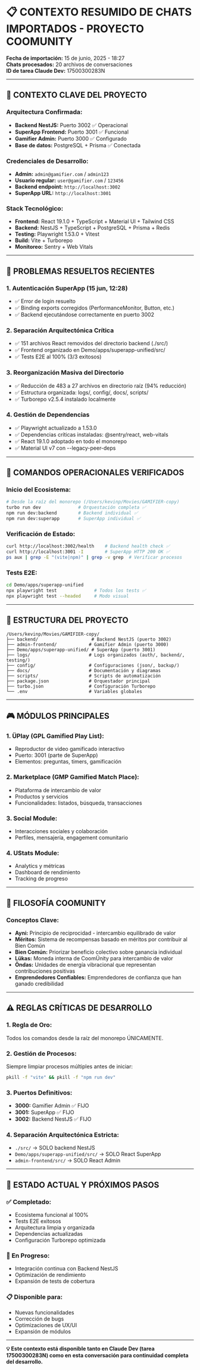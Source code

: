 # 📋 CONTEXTO RESUMIDO DE CHATS IMPORTADOS - PROYECTO COOMUNITY

**Fecha de importación:** 15 de junio, 2025 - 18:27  
**Chats procesados:** 20 archivos de conversaciones  
**ID de tarea Claude Dev:** 17500300283N

---

## 🎯 **CONTEXTO CLAVE DEL PROYECTO**

### **Arquitectura Confirmada:**
- **Backend NestJS:** Puerto 3002 ✅ Operacional
- **SuperApp Frontend:** Puerto 3001 ✅ Funcional  
- **Gamifier Admin:** Puerto 3000 ✅ Configurado
- **Base de datos:** PostgreSQL + Prisma ✅ Conectada

### **Credenciales de Desarrollo:**
- **Admin:** `admin@gamifier.com` / `admin123`
- **Usuario regular:** `user@gamifier.com` / `123456`
- **Backend endpoint:** `http://localhost:3002`
- **SuperApp URL:** `http://localhost:3001`

### **Stack Tecnológico:**
- **Frontend:** React 19.1.0 + TypeScript + Material UI + Tailwind CSS
- **Backend:** NestJS + TypeScript + PostgreSQL + Prisma + Redis
- **Testing:** Playwright 1.53.0 + Vitest
- **Build:** Vite + Turborepo
- **Monitoreo:** Sentry + Web Vitals

---

## 🚨 **PROBLEMAS RESUELTOS RECIENTES**

### **1. Autenticación SuperApp (15 jun, 12:28)**
- ✅ Error de login resuelto
- ✅ Binding exports corregidos (PerformanceMonitor, Button, etc.)
- ✅ Backend ejecutándose correctamente en puerto 3002

### **2. Separación Arquitectónica Crítica**
- ✅ 151 archivos React removidos del directorio backend (./src/)
- ✅ Frontend organizado en Demo/apps/superapp-unified/src/
- ✅ Tests E2E al 100% (3/3 exitosos)

### **3. Reorganización Masiva del Directorio**
- ✅ Reducción de 483 a 27 archivos en directorio raíz (94% reducción)
- ✅ Estructura organizada: logs/, config/, docs/, scripts/
- ✅ Turborepo v2.5.4 instalado localmente

### **4. Gestión de Dependencias**
- ✅ Playwright actualizado a 1.53.0
- ✅ Dependencias críticas instaladas: @sentry/react, web-vitals
- ✅ React 19.1.0 adoptado en todo el monorepo
- ✅ Material UI v7 con --legacy-peer-deps

---

## 🔧 **COMANDOS OPERACIONALES VERIFICADOS**

### **Inicio del Ecosistema:**
```bash
# Desde la raíz del monorepo (/Users/kevinp/Movies/GAMIFIER-copy)
turbo run dev              # Orquestación completa ✅
npm run dev:backend        # Backend individual ✅
npm run dev:superapp       # SuperApp individual ✅
```

### **Verificación de Estado:**
```bash
curl http://localhost:3002/health    # Backend health check ✅
curl http://localhost:3001 -I        # SuperApp HTTP 200 OK ✅
ps aux | grep -E "(vite|npm)" | grep -v grep  # Verificar procesos
```

### **Tests E2E:**
```bash
cd Demo/apps/superapp-unified
npx playwright test              # Todos los tests ✅
npx playwright test --headed     # Modo visual
```

---

## 📁 **ESTRUCTURA DEL PROYECTO**

```
/Users/kevinp/Movies/GAMIFIER-copy/
├── backend/                    # Backend NestJS (puerto 3002)
├── admin-frontend/            # Gamifier Admin (puerto 3000)
├── Demo/apps/superapp-unified/ # SuperApp (puerto 3001)
├── logs/                      # Logs organizados (auth/, backend/, testing/)
├── config/                    # Configuraciones (json/, backup/)
├── docs/                      # Documentación y diagramas
├── scripts/                   # Scripts de automatización
├── package.json               # Orquestador principal
├── turbo.json                 # Configuración Turborepo
└── .env                       # Variables globales
```

---

## 🎮 **MÓDULOS PRINCIPALES**

### **1. ÜPlay (GPL Gamified Play List):**
- Reproductor de video gamificado interactivo
- Puerto: 3001 (parte de SuperApp)
- Elementos: preguntas, timers, gamificación

### **2. Marketplace (GMP Gamified Match Place):**
- Plataforma de intercambio de valor
- Productos y servicios
- Funcionalidades: listados, búsqueda, transacciones

### **3. Social Module:**
- Interacciones sociales y colaboración
- Perfiles, mensajería, engagement comunitario

### **4. UStats Module:**
- Analytics y métricas
- Dashboard de rendimiento
- Tracking de progreso

---

## 🌟 **FILOSOFÍA COOMUNITY**

### **Conceptos Clave:**
- **Ayni:** Principio de reciprocidad - intercambio equilibrado de valor
- **Mëritos:** Sistema de recompensas basado en méritos por contribuir al Bien Común
- **Bien Común:** Priorizar beneficio colectivo sobre ganancia individual
- **Lükas:** Moneda interna de CoomÜnity para intercambio de valor
- **Öndas:** Unidades de energía vibracional que representan contribuciones positivas
- **Emprendedores Confiables:** Emprendedores de confianza que han ganado credibilidad

---

## ⚠️ **REGLAS CRÍTICAS DE DESARROLLO**

### **1. Regla de Oro:** 
Todos los comandos desde la raíz del monorepo ÚNICAMENTE.

### **2. Gestión de Procesos:**
Siempre limpiar procesos múltiples antes de iniciar:
```bash
pkill -f "vite" && pkill -f "npm run dev"
```

### **3. Puertos Definitivos:**
- **3000:** Gamifier Admin ✅ FIJO
- **3001:** SuperApp ✅ FIJO  
- **3002:** Backend NestJS ✅ FIJO

### **4. Separación Arquitectónica Estricta:**
- `./src/` → SOLO backend NestJS
- `Demo/apps/superapp-unified/src/` → SOLO React SuperApp
- `admin-frontend/src/` → SOLO React Admin

---

## 🎯 **ESTADO ACTUAL Y PRÓXIMOS PASOS**

### **✅ Completado:**
- Ecosistema funcional al 100%
- Tests E2E exitosos
- Arquitectura limpia y organizada
- Dependencias actualizadas
- Configuración Turborepo optimizada

### **🔄 En Progreso:**
- Integración continua con Backend NestJS
- Optimización de rendimiento
- Expansión de tests de cobertura

### **📋 Disponible para:**
- Nuevas funcionalidades
- Corrección de bugs
- Optimizaciones de UX/UI
- Expansión de módulos

---

**💡 Este contexto está disponible tanto en Claude Dev (tarea 17500300283N) como en esta conversación para continuidad completa del desarrollo.** 